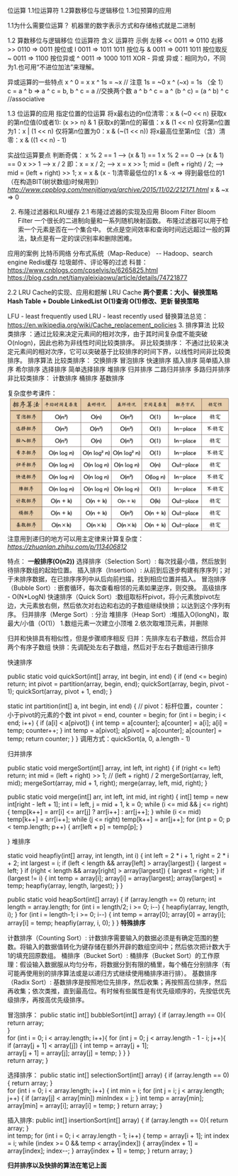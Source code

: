 位运算
1.1位运算符
1.2算数移位与逻辑移位
1.3位预算的应用

1.1为什么需要位运算？
机器里的数字表示方式和存储格式就是二进制

1.2 算数移位与逻辑移位
位运算符
含义	   运算符	  示例
左移	   <<	    0011 => 0110
右移	   >>	    0110 => 0011
按位或	l	    0011 => 1011 1011
按位与	&	    0011 => 0011 1011
按位取反	~	    0011 => 1100
按位异或	^	    0011 => 1000 1011
XOR - 异或 异或：相同为0，不同为1.也可用“不进位加法”来理解。

异或运算的一些特点
x ^ 0 = x
x ^ 1s = ~x // 注意  1s = ~0
x ^ (~x) = 1s （全 1）
c = a ^ b => a ^ c = b, b ^ c = a //交换两个数
a ^ b ^ c = a ^ (b ^ c) = (a ^ b) ^ c //associative

1.3 位运算的应用
指定位置的位运算
将x最右边的n位清零：x & (~0 << n)
获取x的第n位值(0或者1): (x >> n) & 1
获取x的第n位的幂值：x & (1 << n)
仅将第n位置为1：x | (1 << n)
仅将第n位置为0：x & (~(1 << n))
将x最高位至第n位（含）清零：x & ((1 << n) - 1)

实战位运算要点
判断奇偶：
x % 2 == 1 --> (x & 1) == 1
x % 2 == 0 --> (x & 1) == 0
x >> 1 --> x / 2
即：x = x / 2; --> x = x >> 1;
mid = (left + right) / 2; --> mid = (left + right) >> 1;
x = x & (x - 1)清零最低位的1
x & -x  => 得到最低位的1（在构造BIT(树状数组)时候用到）
_http://www.cppblog.com/menjitianya/archive/2015/11/02/212171.html_
x & ~x  => 0


2. 布隆过滤器和LRU缓存
2.1 布隆过滤器的实现及应用 Bloom Filter
Bloom Filter
一个很长的二进制向量和一系列随机映射函数。
布隆过滤器可以用于检索一个元素是否在一个集合中。
优点是空间效率和查询时间远远超过一般的算法，缺点是有一定的误识别率和删除困难。

应用的案例
比特币网络
分布式系统（Map-Reduce） -- Hadoop、search engine 
Redis缓存
垃圾邮件、评论等的过滤
科普：https://www.cnblogs.com/cpselvis/p/6265825.html https://blog.csdn.net/tianyaleixiaowu/article/details/74721877

2.2 LRU Cache的实现、应用和题解
LRU Cache
**两个要素：大小、替换策略
Hash Table + Double LinkedList
O(1)查询 O(1)修改、更新
替换策略**

LFU - least frequently used
LRU - least recently used 
替换算法总览： https://en.wikipedia.org/wiki/Cache_replacement_policies
3. 排序算法
比较类排序 ：通过比较来决定元素间的相对次序，由于其时间复杂度不能突破O(nlogn)，因此也称为非线性时间比较类排序。
非比较类排序： 不通过比较来决定元素间的相对次序，它可以突破基于比较排序的时间下界，以线性时间非比较类排序。
排序算法 
比较类排序：
交换排序
冒泡排序
快速排序
插入排序
简单插入排序
希尔排序
选择排序
简单选择排序
堆排序
归并排序
二路归并排序
多路归并排序
非比较类排序：
计数排序
桶排序
基数排序

复杂度参考课件：
![avatar](算法.png)
注意用到递归的地方可以用主定律来计算复杂度：
_https://zhuanlan.zhihu.com/p/113406812_

特点：
**一般排序(O(n2))**
选择排序（Selection Sort）: 每次找最小值，然后放到待排序数组的起始位置。
插入排序（Insertion）: 从前到后逐步构建有序序列；对于未排序数据，在已排序序列中从后向前扫描，找到相应位置并插入。
冒泡排序（Bubble Sort）: 嵌套循环，每次查看相邻的元素如果逆序，则交换。
高级排序 - O(N*LogN)
快速排序（Quick Sort）:数组取标杆pivot，将小元素放pivot左边，大元素放右侧，然后依次对右边和右边的子数组继续快排；以达到这个序列有序。
归并排序（Merge Sort）: 分治 
堆排序（Heap Sort）:堆插入O(longN)，取最大/小值（O(1)） 1.数组元素一次建立小顶堆 2.依次取堆顶元素，并删除

归并和快排具有相似性，但是步骤顺序相反 
归并：先排序左右子数组，然后合并两个有序子数组 快排：先调配处左右子数组，然后对于左右子数组进行排序

快速排序

public static void quickSort(int[] array, int begin, int end) {
    if (end <= begin) return;
    int pivot = partition(array, begin, end);
    quickSort(array, begin, pivot - 1);
    quickSort(array, pivot + 1, end);
}

static int partition(int[] a, int begin, int end) {
    // pivot：标杆位置，counter：小于pivot的元素的个数
    int pivot = end, counter = begin;
    for (int i = begin; i < end; i++) {
        if (a[i] < a[pivot]) {
            int temp = a[counter];
            a[counter] = a[i];
            a[i] = temp;
            counter++;
        }
        int temp = a[pivot];
        a[pivot] = a[counter];
        a[counter] = temp;
        return counter;
    }
}
调用方式：quickSort(a, 0, a.length - 1)

归并排序

public static void mergeSort(int[] array, int left, int right) {
    if (right <= left) return;
    int mid = (left + right) >> 1; // (left + right) / 2
    mergeSort(array, left, mid);
    mergeSort(array, mid + 1, right);
    merge(array, left, mid, right);
}

public static void merge(int[] arr, int left, int mid, int right) {
    int[] temp = new int[right - left + 1];
    int i = left, j = mid + 1, k = 0;
    while (i <= mid && j <= right) {
        temp[k++] = arr[i] <= arr[j] ? arr[i++] : arr[j++];
    }
    while (i <= mid) temp[k++] = arr[i++];
    while (j <= right) temp[k++] = arr[j++];
    for (int p = 0; p < temp.length; p++) {
        arr[left + p] = temp[p];
    }
   
}
堆排序

static void heapfiy(int[] array, int length, int i) {
    int left = 2 * i + 1, right = 2 * i + 2;
    int largest = i;
    if (left < length && array[left] > array[largest]) {
        largest = left;
    }
    if (right < length && array[right] > array[largest]) {
        largest = right;
    }
    if (largest != i) {
        int temp = array[i];
        array[i] = array[largest];
        array[largest] = temp;
        heapfiy(array, length, largest);
    }
}

public static void heapSort(int[] array) {
    if (array.length == 0) return;
    int length = array.length;
    for (int i = length/2; i >= 0; i--) {
        heapfiy(array, length, i);
    }
    for (int i = length-1; i >= 0; i--) {
        int temp = array[0];
        array[0] = array[i];
        array[i] = temp;
        heapfiy(array, i, 0);
    }
}
**特殊排序**

计数排序（Counting Sort）: 计数排序需要输入的数据必须是有确定范围的整数。将输入的数据值转化为键存储在额外开辟的数组空间中；然后依次把计数大于1的填充回原数组。
桶排序（Bucket Sort）: 桶排序（Bucket Sort）的工作原理：假设输入数据服从均匀分布，将数据分到有限的桶里，每个桶在分别排序（有可能再使用别的排序算法或是以递归方式继续使用桶排序进行排）。
基数排序（Radix Sort）: 基数排序是按照地位先排序，然后收集；再按照高位排序，然后再收集；依次类推，直到最高位。有时候有些属性是有优先级顺序的，先按低优先级排序，再按高优先级排序。


冒泡排序：
public static int[] bubbleSort(int[] array) {
       if (array.length == 0){
         return array;       
       }  
       for (int i = 0; i < array.length; i++){
          for (int j = 0; j < array.length - 1 - i; j++){
                 if (array[j + 1] < array[j]) {
                    int temp = array[j + 1];                
                    array[j + 1] = array[j];
                    array[j] = temp;
                }
          } 
       }       
   return array;
}

选择排序：
public static int[] selectionSort(int[] array) {
        if (array.length == 0){
            return array;
        }   
        for (int i = 0; i < array.length; i++) {
            int min = i;
            for (int j = i; j < array.length; j++) {
                if (array[j] < array[min]) 
                    minIndex = j; 
            }
            int temp = array[min];
            array[min] = array[i];
            array[i] = temp;
        }
     return array;
}

插入排序:
public int[] insertionSort(int[] array) {
        if (array.length == 0){
            return array;
        }    
        int temp;
        for (int i = 0; i < array.length - 1; i++) {
            temp = array[i + 1];
            int index = i;
            while (index >= 0 && temp < array[index]) {
                array[index + 1] = array[index];
                index--;
            }
            array[index + 1] = temp;
        }
   return array;
}

**归并排序以及快排的算法在笔记上面**